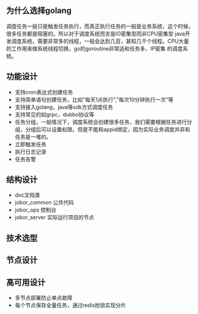 ## 为什么选择golang

调度任务一般只是触发任务执行，而真正执行任务的一般是业务系统，这个时候，很多任务都是阻塞的。所以对于调度系统而言是IO密集型而非CPU密集型
java开发调度系统，需要非常多的线程，一般会达到几百，甚知几千个线程。CPU大量的工作用来做系统线程切换。go的goroutine非常适和任务多，IP密集
的调度系统。

## 功能设计
* 支持cron表达式创建任务
* 支持简单语句创建任务，比如"每天1点执行","每次10分钟执行一次"等
* 支持接入golang，java等sdk方式调度任务
* 支持常见的如grpc，dubbo协议等
* 任务分组，一般情况下，调度系统会创建很多任务，我们需要根据任务进行分组，分组后可以设置权限。但是不能和appid绑定，因为实际业务调度并非和任务是一堆的。
* 立即触发任务
* 执行日志记录
* 任务告警


## 结构设计
* doc文档类
* jobor_common 公共代码
* jobor_ops 控制台
* jobor_server 实际运行项目的节点


## 技术选型

## 节点设计

## 高可用设计

* 多节点部署防止单点故障
* 每个节点保存全量任务，通过redis抢锁实现分片
